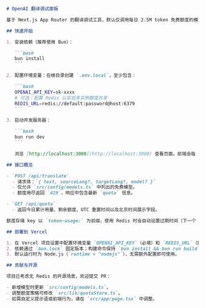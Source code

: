 ````markdown
# OpenAI 翻译调试面板

基于 Next.js App Router 的翻译调试工具，默认仅调用每日 2.5M token 免费额度的模型。后端接口部署在 Vercel，额度统计优先写入 Redis，并在每日 UTC 0 点自动重置；缺少 Redis 时自动退化为进程内存，方便开源使用和本地调试。

## 快速开始

1. 安装依赖（推荐使用 Bun）：

   ```bash
   bun install
   ```

2. 配置环境变量：在根目录创建 `.env.local`，至少包含：

   ```bash
   OPENAI_API_KEY=sk-xxxx
   # 可选：配置 Redis 以实现多实例额度共享
   REDIS_URL=redis://default:password@host:6379
   ```

3. 启动开发服务器：

   ```bash
   bun run dev
   ```

   浏览 [http://localhost:3000](http://localhost:3000) 查看页面。前端会每 5 秒轮询 `/api/quota` 并展示当前使用情况，超过额度后提示“请等待下一次北京时间 8 点再来”。

## 接口概览

- `POST /api/translate`
  - 请求体：`{ text, sourceLang?, targetLang?, model? }`
  - 仅允许 `src/config/models.ts` 中列出的免费模型。
  - 额度用尽返回 `429`，响应中包含最新 `quota` 信息。

- `GET /api/quota`
  - 返回今日累计用量、剩余额度、UTC 重置时间以及北京时间展示字段。

额度存储 key 以 `token-usage:` 为前缀，使用 Redis 时会自动设置过期时间（下一个 UTC 午夜）。未配置 Redis 时，使用内存 fallback，仅适用于单实例调试场景。

## 部署到 Vercel

1. 在 Vercel 项目设置中配置环境变量 `OPENAI_API_KEY`（必填）和 `REDIS_URL`（推荐）。
2. 依赖通过 `bun.lock` 固定版本；构建命令保持 `bun install && bun run build`。
3. 默认运行时为 Node.js（`runtime = "nodejs"`），无需额外配置即可使用。

## 贡献与开源

项目已考虑无 Redis 的开源场景，欢迎提交 PR：

- 新增模型时更新 `src/config/models.ts`。
- 调整额度策略可修改 `src/lib/quotaStore.ts`。
- 如需自定义提示语或前端行为，请在 `src/app/page.tsx` 中调整。
````

